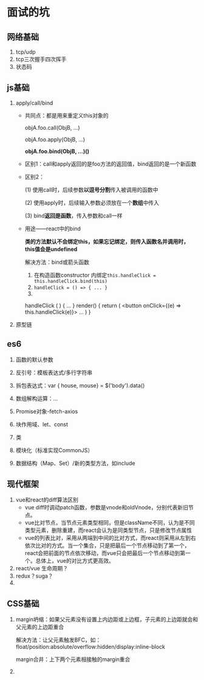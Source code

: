 # 面试的坑

## 网络基础

1. tcp/udp
2. tcp三次握手四次挥手
3. 状态码

## js基础

1. apply/call/bind

   * 共同点：都是用来重定义this对象的

     objA.foo.call(ObjB, ...) 

     objA.foo.apply(ObjB, ...)

     **objA.foo.bind(ObjB, ...)()**

   * 区别1：call和apply返回的是foo方法的返回值，bind返回的是一个新函数

   * 区别2：

     (1) 使用call时，后续参数**以逗号分割**传入被调用的函数中

     (2) 使用apply时，后续输入参数必须放在一个**数组**中传入

     (3) bind**返回是函数**，传入参数和call一样

   * 用途——react中的bind

     **类的方法默认不会绑定this，如果忘记绑定，则传入函数名并调用时，this值会是undefined**

     解决方法：bind或箭头函数

     1. 在构造函数constructor 内绑定`this.handleClick = this.handleClick.bind(this)`
     2. `handleClick = () => { ... }`
     3. 
   	
       	handleClick ( ) { ... }
       	render() {
       		return (
       	 		<button onClick={(e) => this.handleClick(e)}> ...
       	 		</button>
       		 )
       	}

2. 原型链

## es6

1. 函数的默认参数
2. 反引号：模板表达式/多行字符串
3. 拆包表达式：var { house, mouse} = $('body').data() 

4. 数组解构运算：...

5. Promise对象-fetch-axios
6. 块作用域、let、const
7. 类
8. 模块化（标准实现CommonJS）
9. 数据结构（Map、Set）/新的类型方法，如include



## 现代框架

1. vue和react的diff算法区别
   * vue diff时调动patch函数，参数是vnode和oldVnode，分别代表新旧节点。
   * vue比对节点，当节点元素类型相同，但是className不同，认为是不同类型元素，删除重建，而react会认为是同类型节点，只是修改节点属性
   * vue的列表比对，采用从两端到中间的比对方式，而react则采用从左到右依次比对的方式。当一个集合，只是把最后一个节点移动到了第一个，react会把前面的节点依次移动，而vue只会把最后一个节点移动到第一个。总体上，vue的对比方式更高效。
2. react/vue 生命周期？
3. redux？suga？
4. 

## CSS基础

1. margin坍缩：如果父元素没有设置上内边距或上边框，子元素的上边距就会和父元素的上边距重合

   解决方法：让父元素触发BFC，如：float/position:absolute/overflow:hidden/display:inline-block

   margin合并：上下两个元素相接触的margin重合

2. 